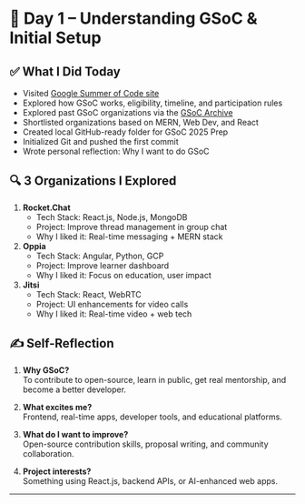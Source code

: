 # 🚀 Day 1 – Understanding GSoC & Initial Setup

## ✅ What I Did Today

- Visited [Google Summer of Code site](https://summerofcode.withgoogle.com/)
- Explored how GSoC works, eligibility, timeline, and participation rules
- Explored past GSoC organizations via the [GSoC Archive](https://summerofcode.withgoogle.com/archive)
- Shortlisted organizations based on MERN, Web Dev, and React
- Created local GitHub-ready folder for GSoC 2025 Prep
- Initialized Git and pushed the first commit
- Wrote personal reflection: Why I want to do GSoC

## 🔍 3 Organizations I Explored

1. **Rocket.Chat**
   - Tech Stack: React.js, Node.js, MongoDB
   - Project: Improve thread management in group chat
   - Why I liked it: Real-time messaging + MERN stack
2. **Oppia**
   - Tech Stack: Angular, Python, GCP
   - Project: Improve learner dashboard
   - Why I liked it: Focus on education, user impact
3. **Jitsi**
   - Tech Stack: React, WebRTC
   - Project: UI enhancements for video calls
   - Why I liked it: Real-time video + web tech

## ✍️ Self-Reflection

1. **Why GSoC?**  
   To contribute to open-source, learn in public, get real mentorship, and become a better developer.

2. **What excites me?**  
   Frontend, real-time apps, developer tools, and educational platforms.

3. **What do I want to improve?**  
   Open-source contribution skills, proposal writing, and community collaboration.

4. **Project interests?**  
   Something using React.js, backend APIs, or AI-enhanced web apps.

---
